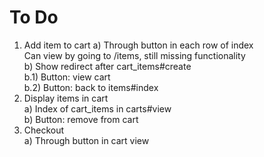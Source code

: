 To Do
=====

1) Add item to cart
        a) Through button in each row of index  
                Can view by going to /items, still missing functionality  
        b) Show redirect after cart_items#create  
                b.1) Button: view cart  
                b.2) Button: back to items#index  
2) Display items in cart  
        a) Index of cart_items in carts#view  
        b) Button: remove from cart  
3) Checkout  
        a) Through button in cart view  
